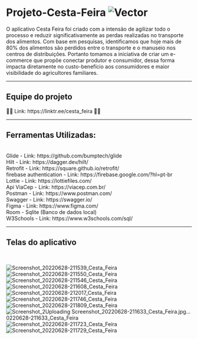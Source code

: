 # Projeto-Cesta-Feira ![Vector](https://user-images.githubusercontent.com/96313008/177648021-4ed89a51-a1d2-48bb-8fb3-2d37daa20eb2.png)

O aplicativo Cesta Feira foi criado com a intensão de agilizar todo o processo e reduzir significativamente as perdas realizadas no transporte dos alimentos. Com base em pesquisas, identificamos que hoje mais de 80% dos alimentos são perdidos entre o transporte e o manuseio nos centros de distribuições. Portanto tomamos a iniciativa de criar um e-commerce que propõe conectar produtor e consumidor, dessa forma impacta diretamente no custo-benefício aos consumidores e maior visibilidade do agricultores familiares.

<hr>
<h2>Equipe do projeto</h2>
👩‍💻 Link: https://linktr.ee/cesta_feira 👨‍💻 <br>

<hr>
<h2>Ferramentas Utilizadas: </h2> <br>
Glide - Link: https://github.com/bumptech/glide <br>
Hilt - Link: https://dagger.dev/hilt/ <br>
Retrofit - Link: https://square.github.io/retrofit/ <br>
firebase authentication - Link: https://firebase.google.com/?hl=pt-br <br>
Lottie - Link: https://lottiefiles.com/ <br>
Api ViaCep - Link: https://viacep.com.br/ <br>
Postman - Link: https://www.postman.com/ <br>
Swagger - Link: https://swagger.io/ <br>
Figma - Link: https://www.figma.com/<br>
Room - Sqlite (Banco de dados local) <br>
W3Schools - Link: https://www.w3schools.com/sql/

<hr>
<h2> Telas do aplicativo </h2> <br>

![Screenshot_20220628-211539_Cesta_Feira](https://user-images.githubusercontent.com/96313008/177644760-b15b1509-474e-47ce-a530-632be4687845.jpg)
![Screenshot_20220628-211550_Cesta_Feira](https://user-images.githubusercontent.com/96313008/177645395-1e5922c0-9cb4-4ee8-a166-9a31d9d69b46.jpg)
![Screenshot_20220628-211546_Cesta_Feira](https://user-images.githubusercontent.com/96313008/177645335-32f0c92b-5d35-499e-8e9f-2a40fbce19b9.jpg)
![Screenshot_20220628-211608_Cesta_Feira](https://user-images.githubusercontent.com/96313008/177645446-2e9bf582-57f0-41db-b4b8-45c23bde992b.jpg)
![Screenshot_20220628-212017_Cesta_Feira](https://user-images.githubusercontent.com/96313008/177645733-46865a4f-d4af-4360-8ff7-8de1c9eb2e2b.jpg)
![Screenshot_20220628-211746_Cesta_Feira](https://user-images.githubusercontent.com/96313008/177645745-b4afdb8c-2909-47b8-8606-adea21596b1c.jpg)
![Screenshot_20220628-211809_Cesta_Feira](https://user-images.githubusercontent.com/96313008/177645767-ec485937-5c2e-4501-9da4-4b4a2382dfd2.jpg)
![Screenshot_2![Uploading Screenshot_20220628-211633_Cesta_Feira.jpg…]()
0220628-211633_Cesta_Feira](https://user-images.githubusercontent.com/96313008/177645846-ef9d784b-c61e-4833-96b0-0ff66f15144f.jpg)
![Screenshot_20220628-211723_Cesta_Feira](https://user-images.githubusercontent.com/96313008/177645974-121d340c-1ee2-4b94-832f-7ef5aafa1c45.jpg)
![Screenshot_20220628-211729_Cesta_Feira](https://user-images.githubusercontent.com/96313008/177648180-8d0e010c-bbdd-4724-8560-62608bec7893.jpg)
